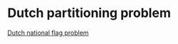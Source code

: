 #  Dutch partitioning problem

[Dutch national flag problem](https://en.wikipedia.org/wiki/Dutch_national_flag_problem)
